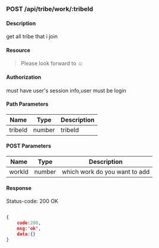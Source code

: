 ### POST /api/tribe/work/:tribeId

#### Description
get all tribe that i join
#### Resource
 > Please look forward to ☺

#### Authorization
must have user's session info,user must be login

#### Path Parameters
|Name|Type|Description| 
|----|---|---|
| tribeId |number| tribeId| 

#### POST Parameters
|Name|Type|Description| 
|----|---|---|
| workId |number| which work do you want to add|


#### Response
Status-code: 200 OK

```json

{   
    code:200,
    msg:'ok',
    data:{}
}
```
 